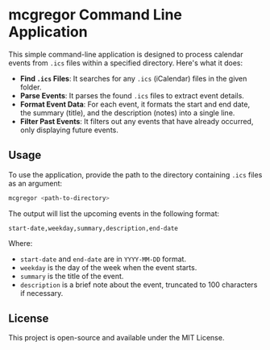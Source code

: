 mcgregor Command Line Application
=================================

This simple command-line application is designed to process calendar events from `.ics` files within a specified directory. Here's what it does:

- **Find `.ics` Files**: It searches for any `.ics` (iCalendar) files in the given folder.
- **Parse Events**: It parses the found `.ics` files to extract event details.
- **Format Event Data**: For each event, it formats the start and end date, the summary (title), and the description (notes) into a single line.
- **Filter Past Events**: It filters out any events that have already occurred, only displaying future events.

Usage
-----
To use the application, provide the path to the directory containing `.ics` files as an argument:

```sh
mcgregor <path-to-directory>
```

The output will list the upcoming events in the following format:

```
start-date,weekday,summary,description,end-date
```

Where:
- `start-date` and `end-date` are in `YYYY-MM-DD` format.
- `weekday` is the day of the week when the event starts.
- `summary` is the title of the event.
- `description` is a brief note about the event, truncated to 100 characters if necessary.

License
-------
This project is open-source and available under the MIT License.
